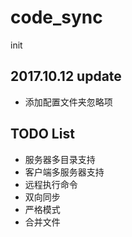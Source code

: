 # code_sync
init

## 2017.10.12 update

- 添加配置文件夹忽略项

## TODO List

- 服务器多目录支持
- 客户端多服务器支持
- 远程执行命令
- 双向同步
- 严格模式
- 合并文件